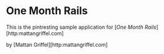 # One Month Rails 

This is the pintresting sample application for 
[*One Month Rails*][http:mattangriffel.com]

by [Mattan Griffel][http:mattangriffel.com]